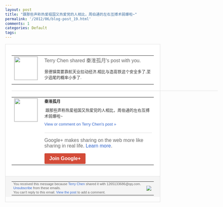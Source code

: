 ```yaml
---
layout: post
title: "跟那些声称热爱祖国又热爱党的人相比，周伯通的左右互搏术弱爆啦~"
permalink: '/2012/06/blog-post_19.html'
comments: 1
categories: Default
tags: 
---
```

<div style="border:solid 1px #dfdfdf;color:#686868;font:13px Arial"><div style="background-color:#fff;padding:20px;"><table cellpadding="0" cellspacing="0"><tr><td style="padding-right:15px;vertical-align:top"><a href="https://plus.google.com/_/notifications/ngemlink?&amp;emid=CNDbhv3k2bACFVR_TAodojAAAA&amp;path=%2F108643996575278738906&amp;dt=1340091261892"><img height="75" src="https://lh3.googleusercontent.com/-KKRGTyJ5Bl0/AAAAAAAAAAI/AAAAAAAAEEY/jllxqER5dCk/s75-c-k-a/photo.jpg" style="border:solid 1px #cccccc;" width="75"/></a></td><td style="width:578px;color:#333;font:13px Arial;vertical-align:top;"><div style="color:#686868;font:16px Arial;;padding-bottom:15px">Terry Chen shared 秦淮孤月's post with you.</div><div style="padding-bottom:10px">景德镇需要靠航天业拉动经济,相比与造高铁<wbr/>这个安全多了,至少追尾的概率小多了.</div></td></tr></table><div style="margin:20px 0;border-bottom:solid 1px #dfdfdf;width:670px;"></div><table cellpadding="0" cellspacing="0"><tr><td style="padding-right:15px;vertical-align:top"><a href="https://plus.google.com/_/notifications/ngemlink?&amp;emid=CNDbhv3k2bACFVR_TAodojAAAA&amp;path=%2F110464474016840158509&amp;dt=1340091261892"><img height="75" src="https://lh5.googleusercontent.com/-S4ub6WvbzPY/AAAAAAAAAAI/AAAAAAAAAdM/jZLSIqMpNWM/s75-c-k-a/photo.jpg" style="border:solid 1px #cccccc;" width="75"/></a></td><td style="width:578px;color:#333;font:13px Arial;vertical-align:top;"><div style="font-weight:bold;padding-bottom:10px">秦淮孤月</div><div style="padding-bottom:10px">&nbsp;跟那些声称热爱祖国又热爱党的人相比，周<wbr/>伯通的左右互搏术弱爆啦~</div><a href="https://plus.google.com/_/notifications/ngemlink?&amp;emid=CNDbhv3k2bACFVR_TAodojAAAA&amp;path=%2F108643996575278738906%2Fposts%2FcT5yM5qBskN%3Fgpinv%3DAMIXal8a9JBGGrsCbdKWdPXpmjpRR5K7u4COLxEweFie_ZZBP2z96D94FEpdF2lD74lH8IJBPC68GCDhWp1sfAuKeh1aX3NQJLEtTN1uArx23guYQ61uCCU&amp;dt=1340091261892" style="color:#3366CC;text-decoration:none;">View or comment on Terry Chen's post »</a><div style="margin-top:20px;border-top:solid 1px #dfdfdf"><div style="padding:15px 0;color:#686868;font:16px Arial;">Google+ makes sharing on the web more like sharing in real life. <a href="http://www.google.com/+/learnmore/" style="color:#3366CC;text-decoration:none;">Learn more</a>.</div><a href="https://plus.google.com/_/notifications/ngemlink?&amp;emid=CNDbhv3k2bACFVR_TAodojAAAA&amp;path=%2F%3Fgpinv%3DAMIXal8a9JBGGrsCbdKWdPXpmjpRR5K7u4COLxEweFie_ZZBP2z96D94FEpdF2lD74lH8IJBPC68GCDhWp1sfAuKeh1aX3NQJLEtTN1uArx23guYQ61uCCU&amp;dt=1340091261892" style="display:inline-block;padding:7px 15px;background-color:#d44b38; color:#fff;font-size:16px; font-weight:bold;border-radius:2px;-webkit-border-radius:2px; -moz-border-radius:2px;border:solid 1px #c43b28; white-space:nowrap;text-decoration:none">Join Google+</a></div></td></tr></table></div><div style="border-top:solid 1px #dfdfdf;padding:0 20px; background-color:#f5f5f5"><table cellpadding="0" cellspacing="0" style="height:50px"><tbody><tr><td style="vertical-align:middle;width:100%; color:#636363;font:11px Arial; line-height:120%">You received this message because <a href="https://plus.google.com/_/notifications/ngemlink?&amp;emid=CNDbhv3k2bACFVR_TAodojAAAA&amp;path=%2F108643996575278738906%3Fgpinv%3DAMIXal8a9JBGGrsCbdKWdPXpmjpRR5K7u4COLxEweFie_ZZBP2z96D94FEpdF2lD74lH8IJBPC68GCDhWp1sfAuKeh1aX3NQJLEtTN1uArx23guYQ61uCCU&amp;dt=1340091261892" style="color:#3366CC;text-decoration:none;">Terry Chen</a> shared it with 1265133686@qq.com. <a href="https://plus.google.com/_/notifications/ngemlink?&amp;emid=CNDbhv3k2bACFVR_TAodojAAAA&amp;path=%2F_%2Fnonplus%2Femailsettings%3Fgpinv%3DAMIXal8a9JBGGrsCbdKWdPXpmjpRR5K7u4COLxEweFie_ZZBP2z96D94FEpdF2lD74lH8IJBPC68GCDhWp1sfAuKeh1aX3NQJLEtTN1uArx23guYQ61uCCU%26est%3DADH5u8UqhB-gEasFuLXn67tbFVwBh-v7URIh9OWpoBLSqG2FJMNhG-a7muxzaLnQMD9UpPJRlrkn9gqBZHlG-SMP6i7-rTmkxCWA2xR2UOcbl7Hg6Wpq1C6VI45gD63Ju1s0rKa5cHy8&amp;dt=1340091261892" style="color:#3366CC;text-decoration:none;">Unsubscribe</a> from these emails.<br/>You can't reply to this email. <a href="https://plus.google.com/_/notifications/ngemlink?&amp;emid=CNDbhv3k2bACFVR_TAodojAAAA&amp;path=%2F108643996575278738906%2Fposts%2FcT5yM5qBskN%3Fgpinv%3DAMIXal8a9JBGGrsCbdKWdPXpmjpRR5K7u4COLxEweFie_ZZBP2z96D94FEpdF2lD74lH8IJBPC68GCDhWp1sfAuKeh1aX3NQJLEtTN1uArx23guYQ61uCCU&amp;dt=1340091261892" style="color:#3366CC;text-decoration:none;">View the post</a> to add a comment.<br/></td><td><img src="https://ssl.gstatic.com/s2/oz/images/notifications/logo/google-plus-6617a72bb36cc548861652780c9e6ff1.png"/></td></tr></tbody></table></div></div>